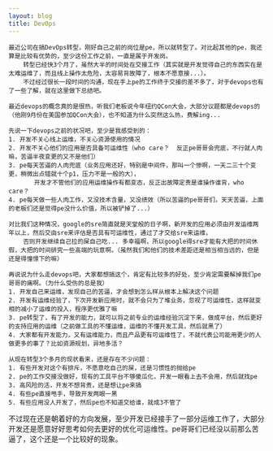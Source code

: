 ```yaml
---
layout: blog
title: DevOps
---
```


	最近公司在搞DevOps转型，刚好自己之前的岗位是pe，所以就转型了。对比起其他的pe，我还算是比较有优势的，至少这份工作之前，一直是属于开发岗。
        转型已经快3个月了，虽然大半的时间处在交接工作（其实就是开发觉得自己的东西实在是太难运维了，而且线上操作太危险，太容易背故障了，根本不愿意接...）。
        不过经过很长一段时间的沟通，现在手上pe的工作终于交接的差不多了，对于devops也有了一些了解，就在这里做下总结吧。

	最近devops的概念真的是很热，听我们老板说今年纽约QCon大会，大部分议题都是devops的（他刚9月份在美国参加QCon大会），也不知道为什么突然这么热，费解ing... 

	先说一下devops之前的状况吧，至少是我感受到的：
	1. 开发不关心线上运维，不关心资源使用的情况
	2. 开发不关心他们的应用是否具备可运维性（who care？  反正pe哥哥会兜底，不行就人肉嘛，苦逼半夜变更的又不是他们）
	3. pe每天苦逼的人肉兜底（业务应用还好，特别是中间件，那叫一个惨啊，一天二三十个变更，稍微出点错就十个p1，压力不是一般的大），
           开发才不管他们的应用运维操作有都变态，反正出故障定责是谁操作谁背，who care？
	4. pe每天做一些人肉工作，又没技术含量，又没绩效（所以苦逼的pe哥哥们，天天苦逼，上面的老板们还是觉得pe没什么价值，所以被铲掉了...）

	对比我们这种情况，google的sre简直就是天堂般的日子啊，新开发的应用必须由开发运维两年以上，然后交由sre来评估是否具有可运维性，通过了才交给sre来运维，
        否则开发继续自己拉的屎自己吃... 多幸福啊，所以google得sre才能有大把的时间休假，大把的时间研究一些高端的玩意啊。（虽然我们和他们的技术差距还是相当相当远的，但是还是得憧憬下的嘛）

	再说说为什么走devops吧，大家都想搞这个，肯定有比较多的好处，至少肯定需要解掉我们pe哥哥的痛啊。（为什么受伤的总是我）
	1. 开发自己来运维，发现自己的苦逼，才会想到怎么样从根本上解决这个问题
	2. 开发有运维经验了，下次开发新应用时，就不会只为了堆业务，忽视了可运维性，这样就变相的减小了运维的投入，程序更优雅了嘛
	3. pe转型了，有了开发的能力，就可以将之前专业的运维经验沉淀下来，做成平台，然后更好的支持应用的运维（之前做工具的不懂运维，运维的不懂开发工具，然后就黑了）
	4. 大家都有开发能力，又有运维能力，而且产品更有可运维性了，不就代表公司能用更少的人做更多的事了？比如资源规划，异地多活？

	从现在转型3个多月的现状看来，还是存在不少问题：
	1. 有些开发对这个有排斥，不愿意吃自己的屎，还是习惯性的抛给pe
	2. pe的工作交接没做好，现有的工具平台不够傻瓜化，开发一眼看上去不会用，然后就找pe
	3. 高风险的活，开发不想背责，还是想让pe来搞
	4. 有些pe直接甩手，导致开发两眼一黑
	5. 有些应用没人开发了，然后pe也不知道交给谁，就成3不管了

不过现在还是朝着好的方向发展，至少开发已经接手了一部分运维工作了，大部分开发还是愿意好好思考如何去更好的优化可运维性。pe哥哥们已经没以前那么苦逼了，这个还是一个比较好的现象。
